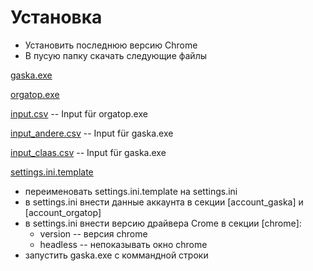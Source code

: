 # Установка

- Установить последнюю версию Chrome
- В пусую папку скачать следующие файлы

[gaska.exe](https://github.com/schwitin/searchtools/raw/master/target/gaska.exe)

[orgatop.exe](https://github.com/schwitin/searchtools/raw/master/target/orgatop.exe)

[input.csv](https://raw.githubusercontent.com/schwitin/searchtools/master/input.csv) -- Input für orgatop.exe

[input_andere.csv](https://raw.githubusercontent.com/schwitin/searchtools/master/input_andere.csv) -- Input für
gaska.exe

[input_claas.csv](https://raw.githubusercontent.com/schwitin/searchtools/master/input_claas.csv) -- Input für gaska.exe

[settings.ini.template](https://raw.githubusercontent.com/schwitin/searchtools/master/settings.ini.template)

- переименовать settings.ini.template на settings.ini
- в settings.ini внести данные аккаунта в секции [account_gaska] и [account_orgatop]
- в settings.ini внести версию драйвера Crome в секции [chrome]:
    - version -- версия chrome
    - headless -- непоказывать окно chrome
- запустить gaska.exe с коммандной строки


 